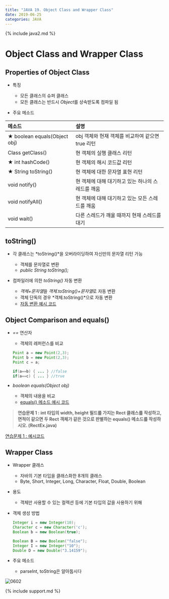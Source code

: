 ```yaml
---
title: "JAVA 19. Object Class and Wrapper Class"
date: 2019-06-25
categories: JAVA
---
```


{% include java2.md %}

# Object Class and Wrapper Class

## Properties of Object Class

* 특징
  * 모든 클래스의 슈퍼 클래스
  * 모든 클래스는 반드시 *Object*를 상속받도록 컴파일 됨
  
* 주요 메소드

| 메소드 | 설명 |
|:---|:---|
| ★ boolean equals(Object obj) | obj 객체와 현재 객체를 비교하여 같으면 true 리턴 |
| Class getClass() | 현 객체의 실행 클래스 리턴 |
| ★ int hashCode() | 현 객체의 해시 코드값 리턴 |
| ★ String toString() | 현 객체에 대한 문자열 표현 리턴 |
| void notify() | 현 객체에 대해 대기하고 있는 하나의 스레드를 깨움 | 
| void notifyAll() | 현 객체에 대해 대기하고 있는 모든 스레드를 깨움 |
| void wait() | 다른 스레드가 깨울 때까지 현재 스레드를 대기 |


## toString()

* 각 클래스는 *toString()*을 오버라이딩하여 자신만의 문자열 리턴 가능
  * 객체를 문자열로 변환
  * *public String toString();*
  
* 컴파일러에 의한 *toString()* 자동 변환
  * *객체+문자열*을 *객체.toString()+문자열*로 자동 변환
  * 객체 단독의 경우 *객체.toString()*으로 자동 변환
  * [자동 변환 예시 코드](https://github.com/DetegiCE/JavaStudy/blob/master/chapter6/ToStringEx.java)

## Object Comparison and equals()

* *==* 연산자
  * 객체의 레퍼런스를 비교
  
  ~~~java
  Point a = new Point(2,3);
  Point b = new Point(2,3);
  Point c = a;
  
  if(a==b) { ... } //false
  if(a==c) { ... } //true
  ~~~
  
* *boolean equals(Object obj)*
  * 객체의 내용을 비교
  * [equals() 메소드 예시 코드](https://github.com/DetegiCE/JavaStudy/blob/master/chapter6/EqualsEx.java)
  
> **연습문제 1 : int 타입의 width, height 필드를 가지는 Rect 클래스를 작성하고, 면적이 같으면 두 Rect 객체가 같은 것으로 판별하는 equals() 메소드를 작성하시오. (RectEx.java)**

[연습문제 1 : 예시코드](https://github.com/DetegiCE/JavaStudy/blob/master/chapter6/RectEx.java)


## Wrapper Class

* Wrapper 클래스
  * 자바의 기본 타입을 클래스화한 8개의 클래스
  * Byte, Short, Integer, Long, Character, Float, Double, Boolean
* 용도
  * 객체만 사용할 수 있는 컬렉션 등에 기본 타입의 값을 사용하기 위해
  
* 객체 생성 방법
  ~~~java
  Integer i = new Integer(10);
  Character c = new Character('c');
  Boolean b = new Boolean(true);
  
  Boolean B = new Boolean("false");
  Integer I = new Integer("10");
  Double D = new Double("3.14159");
  ~~~

* 주요 메소드
  * parseInt, toString은 알아둡시다
  
![0602](https://user-images.githubusercontent.com/26007107/60071238-6475ce80-9754-11e9-8ec6-fb5074009644.png)

{% include support.md %}
